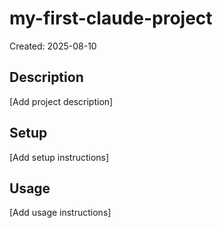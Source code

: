 # my-first-claude-project

Created: 2025-08-10

## Description
[Add project description]

## Setup
[Add setup instructions]

## Usage
[Add usage instructions]
